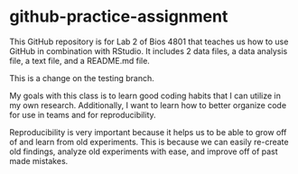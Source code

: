 # github-practice-assignment

This GitHub repository is for Lab 2 of Bios 4801 that teaches us how to use GitHub
in combination with RStudio. It includes 2 data files, a data analysis file,
a text file, and a README.md file.


This is a change on the testing branch.

My goals with this class is to learn good coding habits that I can utilize in my own research.
Additionally, I want to learn how to better organize code for use in teams and for reproducibility.

Reproducibility is very important because it helps us to be able to grow off of and learn from 
old experiments. This is because we can easily re-create old findings, analyze old experiments with
ease, and improve off of past made mistakes.